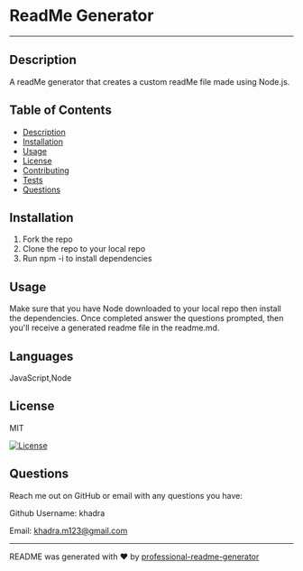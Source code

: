 
  # ReadMe Generator
  
  ---

  ## Description
   A readMe generator that creates a custom readMe file made using Node.js.

  ## Table of Contents
  * [Description](#description)
  * [Installation](#installation)
  * [Usage](#usage)
  * [License](#license)
  * [Contributing](#contribution)
  * [Tests](#tests)
  * [Questions](#questions)

  ## Installation
  1. Fork the repo 
  2. Clone the repo to your local repo 
  3. Run npm -i to install dependencies

  ## Usage
  Make sure that you have Node downloaded to your local repo then install the dependencies. Once completed answer the questions prompted, then you'll receive a generated readme file in the readme.md.

  ## Languages
  JavaScript,Node

  ## License
  MIT

  [![License](https://img.shields.io/badge/License-MIT-green)](https://opensource.org/licenses/MIT)
  
  ## Questions
  Reach me out on GitHub or email with any questions you have:

  Github Username: khadra

  Email: khadra.m123@gmail.com

  ----
  README was generated with ❤️ by [professional-readme-generator](https://github.com/khadram123/readme-generator.git)
  